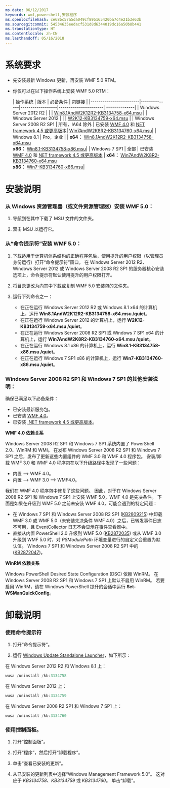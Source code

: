 ```yaml
---
ms.date: 06/12/2017
keywords: wmf,powershell,安装程序
ms.openlocfilehash: ce68bc57a5da049cf895165420ba7c4e21b3e63b
ms.sourcegitcommit: 54534635eedacf531d8d6344019dc16a50b8b441
ms.translationtype: HT
ms.contentlocale: zh-CN
ms.lasthandoff: 05/16/2018
---
```

# <a name="system-requirements"></a>系统要求

- 先安装最新 Windows 更新，再安装 WMF 5.0 RTM。
- 你仅可以在以下操作系统上安装 WMF 5.0 RTM：

    | 操作系统       | 版本         | 必备条件        |  包链接 |
    |------------------------|--------------|------------------|----------------------| --------------|
    | Windows Server 2012 R2 |  |  | [Win8.1AndW2K12R2-KB3134758-x64.msu](http://go.microsoft.com/fwlink/?LinkId=717507) |
    | Windows Server 2012    |  |  | [W2K12-KB3134759-x64.msu](http://go.microsoft.com/fwlink/?LinkId=717506) |
    | Windows Server 2008 R2 SP1 | 所有，IA64 除外 | 已安装 [WMF 4.0](http://www.microsoft.com/en-us/download/details.aspx?id=40855) 和 [ NET framework 4.5 或更高版本](https://msdn.microsoft.com/library/5a4x27ek.aspx)| [Win7AndW2K8R2-KB3134760-x64.msu](http://go.microsoft.com/fwlink/?LinkId=717504)|
    | Windows 8.1 | Pro，企业 | | **x64：**  [Win8.1AndW2K12R2-KB3134758-x64.msu](http://go.microsoft.com/fwlink/?LinkId=717507) </br> **x86：**  [Win8.1-KB3134758-x86.msu](http://go.microsoft.com/fwlink/?LinkID=717963)|
    | Windows 7 SP1 | 全部 | 已安装 [WMF 4.0](http://www.microsoft.com/en-us/download/details.aspx?id=40855) 和 [ NET framework 4.5 或更高版本](https://msdn.microsoft.com/library/5a4x27ek.aspx) | **x64：**  [Win7AndW2K8R2-KB3134760-x64.msu](http://go.microsoft.com/fwlink/?LinkId=717504)  </br> **x86：**  [Win7-KB3134760-x86.msu](http://go.microsoft.com/fwlink/?LinkID=717962)|

# <a name="installation-instructions"></a>安装说明

### <a name="to-install-wmf-50-from-windows-explorer-or-file-explorer"></a>从 Windows 资源管理器（或文件资源管理器）安装 WMF 5.0：

1. 导航到在其中下载了 MSU 文件的文件夹。

2. 双击 MSU 以运行它。

### <a name="to-install-wmf-50-from-command-prompt"></a>从“命令提示符”安装 WMF 5.0：

1. 下载适用于计算机体系结构的正确程序包后，使用提升的用户权限（以管理员身份运行）打开“命令提示符”窗口。 在 Windows Server 2012 R2、Windows Server 2012 或 Windows Server 2008 R2 SP1 的服务器核心安装选项上，命令提示符默认使用提升的用户权限打开。

2. 将目录更改为向其中下载或复制 WMF 5.0 安装包的文件夹。

3. 运行下列命令之一：
    - 在正在运行 Windows Server 2012 R2 或 Windows 8.1 x64 的计算机上，运行 **Win8.1AndW2K12R2-KB3134758-x64.msu /quiet**。
    - 在正在运行 Windows Server 2012 的计算机上，运行 **W2K12-KB3134759-x64.msu /quiet**。
    - 在正在运行 Windows Server 2008 R2 SP1 或 Windows 7 SP1 x64 的计算机上，运行 **Win7AndW2K8R2-KB3134760-x64.msu /quiet**。
    - 在正在运行 Windows 8.1 x86 的计算机上，运行 **Win8.1-KB3134758-x86.msu /quiet**。
    - 在正在运行 Windows 7 SP1 x86 的计算机上，运行 **Win7-KB3134760-x86.msu /quiet**。

### <a name="additional-installation-notes-for-windows-server-2008-r2-sp1-and-windows-7-sp1"></a>Windows Server 2008 R2 SP1 和 Windows 7 SP1 的其他安装说明：

确保已满足以下必备条件：
- 已安装最新服务包。
- 已安装 [WMF 4.0](http://www.microsoft.com/en-us/download/details.aspx?id=40855)。
- 已安装 [.NET framework 4.5 或更高版本](https://msdn.microsoft.com/library/5a4x27ek.aspx)。

**WMF 4.0 依赖关系**

Windows Server 2008 R2 SP1 和 Windows 7 SP1 系统内置了 PowerShell 2.0、WinRM 和 WMI。 在发布 Windows Server 2008 R2 SP1 和 Windows 7 SP1 之后，发布了更新这些内置组件的 WMF 3.0 和 WMF 4.0 程序包。 安装/卸载 WMF 3.0 和 WMF 4.0 程序包在以下升级路径中发现了一些问题：

- 内置 --> WMF 4.0。
- 内置 --> WMF 3.0 --> WMF4.0。

我们在 WMF 4.0 程序包中修复了这些问题。 因此，对于在 Windows Server 2008 R2 SP1 和 Windows 7 SP1 上安装 WMF 5.0，WMF 4.0 是先决条件。 下面是如果在升级到 WMF 5.0 之前未安装 WMF 4.0，可能会遇到的特定问题：

- 在 Windows 7 SP1 和 Windows Server 2008 R2 SP1 ([KB2809215](https://support.microsoft.com/en-us/kb/2809215)) 中卸载 WMF 3.0 或 WMF 5.0（未安装先决条件 WMF 4.0）之后，已转发事件日志不可用，且 EventCollector 日志不会显示在事件查看器中。
- 直接从内置 PowerShell 2.0 升级到 WMF 5.0 ([KB2872035](https://support.microsoft.com/en-us/kb/2872035)) 或从 WMF 3.0 升级到 WMF 5.0 时，对 *PSModulePath* 环境变量进行的自定义会重置为默认值。 Windows 7 SP1 和 Windows Server 2008 R2 SP1 中的 ([KB2872047](https://support.microsoft.com/en-us/kb/2872047))。

**WinRM 依赖关系**

Windows PowerShell Desired State Configuration (DSC) 依赖 WinRM。 在 Windows Server 2008 R2 SP1 和 Windows 7 SP1 上默认不启用 WinRM。 若要启用 WinRM，请在 Windows PowerShell 提升的会话中运行 **Set-WSManQuickConfig**。

# <a name="uninstallation-instructions"></a>卸载说明

### <a name="using-command-prompt"></a>使用命令提示符

1.  打开“命令提示符”。

2.  运行 [Windows Update Standalone Launcher](https://support.microsoft.com/en-us/kb/934307)，如下所示：

在 Windows Server 2012 R2 和 Windows 8.1 上：
```powershell
wusa /uninstall /kb:3134758
```
在 Windows Server 2012 上：
```powershell
wusa /uninstall /kb:3134759
```
在 Windows Server 2008 R2 SP1 和 Windows 7 SP1 上：
```powershell
wusa /uninstall /kb:3134760
```

### <a name="using-control-panel"></a>使用控制面板。

1.  打开“控制面板”。

2.  打开“程序”，然后打开“卸载程序”。

3.  单击“查看已安装的更新”。

4.  从已安装的更新列表中选择“Windows Management Framework 5.0”。 这对应于 *KB3134758*、*KB3134759* 或 *KB3134760*。 单击“卸载”。
